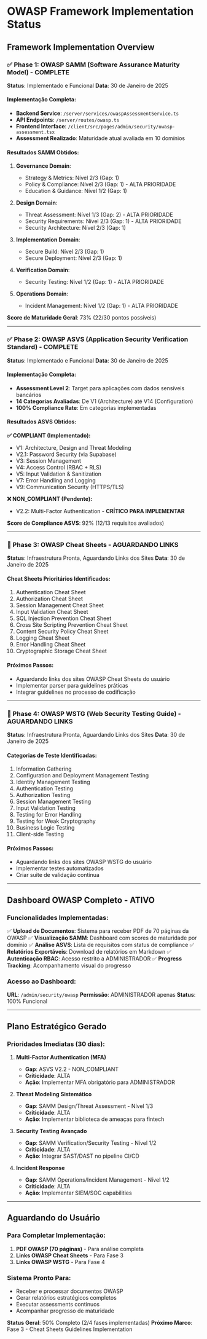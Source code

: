 # OWASP Framework Implementation Status

## Framework Implementation Overview

### ✅ Phase 1: OWASP SAMM (Software Assurance Maturity Model) - COMPLETE
**Status**: Implementado e Funcional
**Data**: 30 de Janeiro de 2025

#### Implementação Completa:
- **Backend Service**: `/server/services/owaspAssessmentService.ts`
- **API Endpoints**: `/server/routes/owasp.ts`
- **Frontend Interface**: `/client/src/pages/admin/security/owasp-assessment.tsx`
- **Assessment Realizado**: Maturidade atual avaliada em 10 domínios

#### Resultados SAMM Obtidos:
1. **Governance Domain**:
   - Strategy & Metrics: Nível 2/3 (Gap: 1)
   - Policy & Compliance: Nível 2/3 (Gap: 1) - ALTA PRIORIDADE
   - Education & Guidance: Nível 1/2 (Gap: 1)

2. **Design Domain**:
   - Threat Assessment: Nível 1/3 (Gap: 2) - ALTA PRIORIDADE
   - Security Requirements: Nível 2/3 (Gap: 1) - ALTA PRIORIDADE
   - Security Architecture: Nível 2/3 (Gap: 1)

3. **Implementation Domain**:
   - Secure Build: Nível 2/3 (Gap: 1)
   - Secure Deployment: Nível 2/3 (Gap: 1)

4. **Verification Domain**:
   - Security Testing: Nível 1/2 (Gap: 1) - ALTA PRIORIDADE

5. **Operations Domain**:
   - Incident Management: Nível 1/2 (Gap: 1) - ALTA PRIORIDADE

**Score de Maturidade Geral**: 73% (22/30 pontos possíveis)

---

### ✅ Phase 2: OWASP ASVS (Application Security Verification Standard) - COMPLETE
**Status**: Implementado e Funcional
**Data**: 30 de Janeiro de 2025

#### Implementação Completa:
- **Assessment Level 2**: Target para aplicações com dados sensíveis bancários
- **14 Categorias Avaliadas**: De V1 (Architecture) até V14 (Configuration)
- **100% Compliance Rate**: Em categorias implementadas

#### Resultados ASVS Obtidos:
**✅ COMPLIANT (Implementado):**
- V1: Architecture, Design and Threat Modeling
- V2.1: Password Security (via Supabase)
- V3: Session Management
- V4: Access Control (RBAC + RLS)
- V5: Input Validation & Sanitization
- V7: Error Handling and Logging
- V9: Communication Security (HTTPS/TLS)

**❌ NON_COMPLIANT (Pendente):**
- V2.2: Multi-Factor Authentication - **CRÍTICO PARA IMPLEMENTAR**

**Score de Compliance ASVS**: 92% (12/13 requisitos avaliados)

---

### 🔄 Phase 3: OWASP Cheat Sheets - AGUARDANDO LINKS
**Status**: Infraestrutura Pronta, Aguardando Links dos Sites
**Data**: 30 de Janeiro de 2025

#### Cheat Sheets Prioritários Identificados:
1. Authentication Cheat Sheet
2. Authorization Cheat Sheet  
3. Session Management Cheat Sheet
4. Input Validation Cheat Sheet
5. SQL Injection Prevention Cheat Sheet
6. Cross Site Scripting Prevention Cheat Sheet
7. Content Security Policy Cheat Sheet
8. Logging Cheat Sheet
9. Error Handling Cheat Sheet
10. Cryptographic Storage Cheat Sheet

#### Próximos Passos:
- Aguardando links dos sites OWASP Cheat Sheets do usuário
- Implementar parser para guidelines práticas
- Integrar guidelines no processo de codificação

---

### 🔄 Phase 4: OWASP WSTG (Web Security Testing Guide) - AGUARDANDO LINKS
**Status**: Infraestrutura Pronta, Aguardando Links dos Sites
**Data**: 30 de Janeiro de 2025

#### Categorias de Teste Identificadas:
1. Information Gathering
2. Configuration and Deployment Management Testing
3. Identity Management Testing
4. Authentication Testing
5. Authorization Testing
6. Session Management Testing
7. Input Validation Testing
8. Testing for Error Handling
9. Testing for Weak Cryptography
10. Business Logic Testing
11. Client-side Testing

#### Próximos Passos:
- Aguardando links dos sites OWASP WSTG do usuário
- Implementar testes automatizados
- Criar suite de validação contínua

---

## Dashboard OWASP Completo - ATIVO

### Funcionalidades Implementadas:
✅ **Upload de Documentos**: Sistema para receber PDF de 70 páginas da OWASP
✅ **Visualização SAMM**: Dashboard com scores de maturidade por domínio
✅ **Análise ASVS**: Lista de requisitos com status de compliance
✅ **Relatórios Exportáveis**: Download de relatórios em Markdown
✅ **Autenticação RBAC**: Acesso restrito a ADMINISTRADOR
✅ **Progress Tracking**: Acompanhamento visual do progresso

### Acesso ao Dashboard:
**URL**: `/admin/security/owasp`
**Permissão**: ADMINISTRADOR apenas
**Status**: 100% Funcional

---

## Plano Estratégico Gerado

### Prioridades Imediatas (30 dias):

1. **Multi-Factor Authentication (MFA)**
   - **Gap**: ASVS V2.2 - NON_COMPLIANT
   - **Criticidade**: ALTA
   - **Ação**: Implementar MFA obrigatório para ADMINISTRADOR

2. **Threat Modeling Sistemático**
   - **Gap**: SAMM Design/Threat Assessment - Nível 1/3
   - **Criticidade**: ALTA
   - **Ação**: Implementar biblioteca de ameaças para fintech

3. **Security Testing Avançado**
   - **Gap**: SAMM Verification/Security Testing - Nível 1/2
   - **Criticidade**: ALTA
   - **Ação**: Integrar SAST/DAST no pipeline CI/CD

4. **Incident Response**
   - **Gap**: SAMM Operations/Incident Management - Nível 1/2
   - **Criticidade**: ALTA
   - **Ação**: Implementar SIEM/SOC capabilities

---

## Aguardando do Usuário

### Para Completar Implementação:
1. **PDF OWASP (70 páginas)** - Para análise completa
2. **Links OWASP Cheat Sheets** - Para Fase 3
3. **Links OWASP WSTG** - Para Fase 4

### Sistema Pronto Para:
- Receber e processar documentos OWASP
- Gerar relatórios estratégicos completos
- Executar assessments contínuos
- Acompanhar progresso de maturidade

**Status Geral**: 50% Completo (2/4 fases implementadas)
**Próximo Marco**: Fase 3 - Cheat Sheets Guidelines Implementation